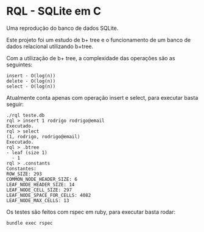 # RQL - SQLite em C

Uma reprodução do banco de dados SQLite.

Este projeto foi um estudo de b+ tree e o funcionamento de um banco de dados relacional utilizando b+tree.

Com a utilização de b+ tree, a complexidade das operações são as seguintes:

```
insert - O(log(n))
delete - O(log(n))
select - O(log(n))
```

Atualmente conta apenas com operação insert e select, para executar basta seguir:

```
./rql teste.db
rql > insert 1 rodrigo rodrigo@email
Executado.
rql > select
(1, rodrigo, rodrigo@email)
Executado.
rql > .btree
- leaf (size 1)
  - 1
rql > .constants
Constantes:
ROW_SIZE: 293
COMMON_NODE_HEADER_SIZE: 6
LEAF_NODE_HEADER_SIZE: 14
LEAF_NODE_CELL_SIZE: 297
LEAF_NODE_SPACE_FOR_CELLS: 4082
LEAF_NODE_MAX_CELLS: 13
```

Os testes são feitos com rspec em ruby, para executar basta rodar:
```
bundle exec rspec
```
